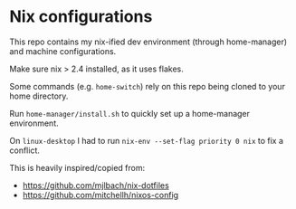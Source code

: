 # Nix configurations

This repo contains my nix-ified dev environment (through home-manager) and machine configurations.

Make sure nix > 2.4 installed, as it uses flakes.

Some commands (e.g. `home-switch`) rely on this repo being cloned to your home
directory.

Run `home-manager/install.sh` to quickly set up a home-manager environment.

On `linux-desktop` I had to run `nix-env --set-flag priority 0 nix` to fix a
conflict.

This is heavily inspired/copied from:
* https://github.com/mjlbach/nix-dotfiles
* https://github.com/mitchellh/nixos-config
